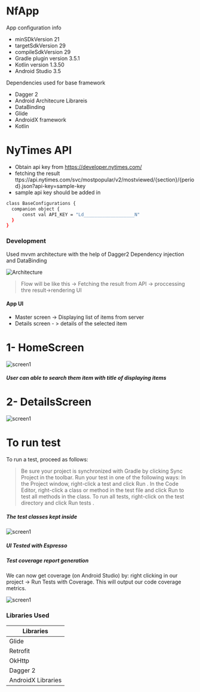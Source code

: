 # NfApp

App configuration info

  - minSDkVersion 21
  - targetSdkVersion 29
  - compileSdkVersion 29
  - Gradle plugin version 3.5.1
  - Kotlin version 1.3.50
  - Android Studio 3.5


Dependencies used for base framework
  - Dagger 2
  - Android Architecure Librareis
  - DataBinding
  - Glide
  - AndroidX framework
  - Kotlin
# NyTimes API

  - Obtain  api key from https://developer.nytimes.com/
  - fetching the result ttps://api.nytimes.com/svc/mostpopular/v2/mostviewed/{section}/{period}.json?api-key=sample-key
  - sample api key should be added in 
  ```sh
class BaseConfigurations {
    companion object {
        const val API_KEY = "Ld___________________N"
    }
}
```
### Development

Used mvvm architecture with the help of Dagger2 Dependency injection and DataBinding



![Architecture](https://i.postimg.cc/L6FRwMPv/Screenshot-20191104-091746.jpg)


>Flow will be like this -> Fetching the result from API -> proccessing thre result->rendering UI


#### App UI
- Master screen -> Displaying list of items from server 
- Details screen - > details of the selected item

# 1- HomeScreen
![screen1](https://i.postimg.cc/GtGRtXWk/Screenshot-20191104-091824.jpg)

##### User can able to search them item with title of displaying items


# 2- DetailsScreen
![screen1](https://pasteboard.co/IF543I7.jpg)


# To run test 
To run a test, proceed as follows:

>Be sure your project is synchronized with Gradle by clicking Sync Project   in the toolbar.
>Run your test in one of the following ways:
In the Project window, right-click a test and click Run .
In the Code Editor, right-click a class or method in the test file and click Run  to test all methods in the class.
To run all tests, right-click on the test directory and click Run tests .

##### The test classes kept inside 

![screen1](https://i.ibb.co/gtMbC4d/Screenshot-2019-07-31-at-6-52-23-PM.png)

##### UI Tested with Espresso


##### Test coverage report generation
We can now get coverage (on Android Studio) by: right clicking in our project → Run Tests with Coverage. This will output our code coverage metrics.

![screen1](https://miro.medium.com/max/696/1*nL5uv_eKaWSBvi-E5rdTVg.png)


### Libraries Used

| Libraries |
| ------ |
| Glide |
| Retrofit |
| OkHttp |
| Dagger 2 |
| AndroidX Libraries |
